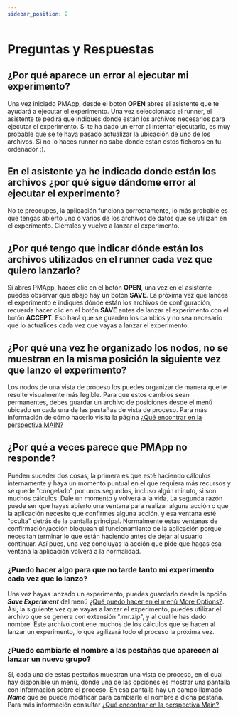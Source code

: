 ```yaml
---
sidebar_position: 2
---
```


# Preguntas y Respuestas

## ¿Por qué aparece un error al ejecutar mi experimento?

Una vez iniciado PMApp, desde el botón **OPEN** abres el asistente que te ayudará a ejecutar el experimento. Una vez seleccionado el runner, el asistente te pedirá que indiques donde están los archivos necesarios para ejecutar el experimento. Si te ha dado un error al intentar ejecutarlo, es muy probable que se te haya pasado actualizar la ubicación de uno de los archivos. Si no lo haces runner no sabe donde están estos ficheros en tu ordenador :).

## En el asistente ya he indicado donde están los archivos ¿por qué sigue dándome error al ejecutar el experimento?

No te preocupes, la aplicación funciona correctamente, lo más probable es que tengas abierto uno o varios de los archivos de datos que se utilizan en el experimento. Ciérralos y vuelve a lanzar el experimento.

## ¿Por qué tengo que indicar dónde están los archivos utilizados en el runner cada vez que quiero lanzarlo?

Si abres PMApp, haces clic en el botón **OPEN**, una vez en el asistente puedes observar que abajo hay un botón **SAVE**. La próxima vez que lances el experimento e indiques dónde están los archivos de configuración, recuerda hacer clic en el botón **SAVE** antes de lanzar el experimento con el botón **ACCEPT**. Eso hará que se guarden los cambios y no sea necesario que lo actualices cada vez que vayas a lanzar el experimento.

## ¿Por qué una vez he organizado los nodos, no se muestran en la misma posición la siguiente vez que lanzo el experimento?

Los nodos de una vista de proceso los puedes organizar de manera que te resulte visualmente más legible. Para que estos cambios sean permanentes, debes guardar un archivo de posiciones desde el menú ubicado en cada una de las pestañas de vista de proceso. Para más información de cómo hacerlo visita la página [¿Qué encontrar en la perspectiva MAIN?](../perspectives/main-perspective.md)

## ¿Por qué a veces parece que PMApp no responde?

Pueden suceder dos cosas, la primera es que esté haciendo cálculos internamente y haya un momento puntual en el que requiera más recursos y se quede "congelado" por unos segundos, incluso algún minuto, si son muchos cálculos. Dale un momento y volverá a la vida. La segunda razón puede ser que hayas abierto una ventana para realizar alguna acción o que la aplicación necesite que confirmes alguna acción, y esa ventana esté "oculta" detrás de la pantalla principal. Normalmente estas ventanas de confirmación/acción bloquean el funcionamiento de la aplicación porque necesitan terminar lo que están haciendo antes de dejar al usuario continuar. Así pues, una vez concluyas la acción que pide que hagas esa ventana la aplicación volverá a la normalidad.

### ¿Puedo hacer algo para que no tarde tanto mi experimento cada vez que lo lanzo?

Una vez hayas lanzado un experimento, puedes guardarlo desde la opción **_Save Experiment_** del menú [¿Qué puedo hacer en el menú More Options?](../perspectives/menu/More-options-menu.md). Así, la siguiente vez que vayas a lanzar el experimento, puedes utilizar el archivo que se genera con extensión ".rnr.zip", y al cual le has dado nombre. Este archivo contiene muchos de los cálculos que se hacen al lanzar un experimento, lo que agilizará todo el proceso la próxima vez.

### ¿Puedo cambiarle el nombre a las pestañas que aparecen al lanzar un nuevo grupo?

Sí, cada una de estas pestañas muestran una vista de proceso, en el cual hay disponible un menú, dónde una de las opciones es mostrar una pantalla con información sobre el proceso. En esa pantalla hay un campo llamado **_Name_** que se puede modificar para cambiarle el nombre a dicha pestaña. Para más información consultar [¿Qué encontrar en la perspectiva Main?](../perspectives/main-perspective.md).